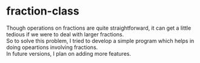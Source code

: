# fraction-class
Though operations on fractions are quite straightforward, it can get a little tedious if we were to deal with larger fractions. <br>
So to solve this problem, I tried to develop a simple program which helps in doing opeartions involving fractions. <br>
In future versions, I plan on adding more features. 